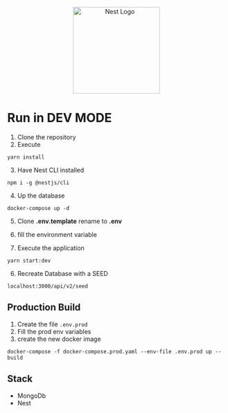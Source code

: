 <p align="center">
  <a href="http://nestjs.com/" target="blank"><img src="https://nestjs.com/img/logo-small.svg" width="200" alt="Nest Logo" /></a>
</p>

# Run in DEV MODE

1. Clone the repository
2. Execute

```
yarn install
```

3. Have Nest CLI installed

```
npm i -g @nestjs/cli
```

4. Up the database

```
docker-compose up -d
```

5. Clone **.env.template** rename to **.env**

6. fill the environment variable

7. Execute the application

```
yarn start:dev
```

6. Recreate Database with a SEED

```
localhost:3000/api/v2/seed
```

## Production Build

1. Create the file `.env.prod`
2. Fill the prod env variables
3. create the new docker image

```
docker-compose -f docker-compose.prod.yaml --env-file .env.prod up --build
```

## Stack

- MongoDb
- Nest

```

```
